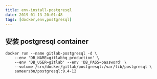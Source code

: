 ```yaml
---
title: env-install-postgresql
date: 2019-01-13 20:01:48
tags: [docker,env,postgresql]
---
```


## 安装 postgresql container

``` docker
docker run --name gitlab-postgresql -d \
    --env 'DB_NAME=gitlabhq_production' \
    --env 'DB_USER=gitlab' --env 'DB_PASS=password' \
    --volume /srv/docker/gitlab/postgresql:/var/lib/postgresql \
    sameersbn/postgresql:9.4-12
```
